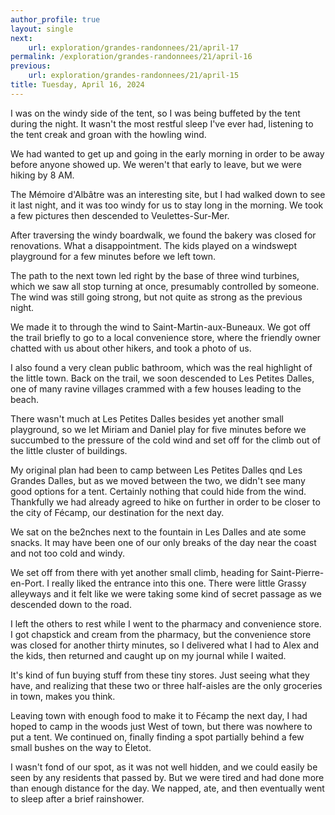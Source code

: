 ```yaml
---
author_profile: true
layout: single
next:
    url: exploration/grandes-randonnees/21/april-17
permalink: /exploration/grandes-randonnees/21/april-16
previous:
    url: exploration/grandes-randonnees/21/april-15
title: Tuesday, April 16, 2024
---
```

I was on the windy side of the tent, so I was being buffeted by the tent during the night. It wasn't the most restful sleep I've ever had, listening to the tent creak and groan with the howling wind.

We had wanted to get up and going in the early morning in order to be away before anyone showed up. We weren't that early to leave, but we were hiking by 8 AM.

The Mémoire d'Albâtre was an interesting site, but I had walked down to see it last night, and it was too windy for us to stay long in the morning. We took a few pictures then descended to Veulettes-Sur-Mer.

After traversing the windy boardwalk, we found the bakery was closed for renovations. What a disappointment. The kids played on a windswept playground for a few minutes before we left town.

The path to the next town led right by the base of three wind turbines, which we saw all stop turning at once, presumably controlled by someone. The wind was still going strong, but not quite as strong as the previous night.

We made it to through the wind to Saint-Martin-aux-Buneaux. We got off the trail briefly to go to a local convenience store, where the friendly owner chatted with us about other hikers, and took a photo of us.

I also found a very clean public bathroom, which was the real highlight of the little town. Back on the trail, we soon descended to Les Petites Dalles, one of many ravine villages crammed with a few houses leading to the beach.

There wasn't much at Les Petites Dalles besides yet another small playground, so we let Miriam and Daniel play for five minutes before we succumbed to the pressure of the cold wind and set off for the climb out of the little cluster of buildings.

My original plan had been to camp between Les Petites Dalles qnd Les Grandes Dalles, but as we moved between the two, we didn't see many good options for a tent. Certainly nothing that could hide from the wind. Thankfully we had already agreed to hike on further in order to be closer to the city of Fécamp, our destination for the next day.

We sat on the be2nches next to the fountain in Les Dalles and ate some snacks. It may have been one of our only breaks of the day near the coast and not too cold and windy.

We set off from there with yet another small climb, heading for Saint-Pierre-en-Port. I really liked the entrance into this one. There were little Grassy alleyways and it felt like we were taking some kind of secret passage as we descended down to the road.

I left the others to rest while I went to the pharmacy and convenience store. I got chapstick and cream from the pharmacy, but the convenience store was closed for another thirty minutes, so I delivered what I had to Alex and the kids, then returned and caught up on my journal while I waited.

It's kind of fun buying stuff from these tiny stores. Just seeing what they have, and realizing that these two or three half-aisles are the only groceries in town, makes you think.

Leaving town with enough food to make it to Fécamp the next day, I had hoped to camp in the woods just West of town, but there was nowhere to put a tent. We continued on, finally finding a spot partially behind a few small bushes on the way to Életot.

I wasn't fond of our spot, as it was not well hidden, and we could easily be seen by any residents that passed by. But we were tired and had done more than enough distance for the day. We napped, ate, and then eventually went to sleep after a brief rainshower.